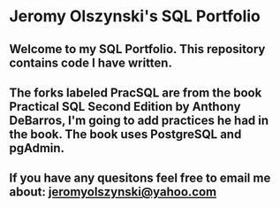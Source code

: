 # Jeromy Olszynski's SQL Portfolio 

## Welcome to my SQL Portfolio. This repository contains code I have written. 

## The forks labeled PracSQL are from the book Practical SQL Second Edition by Anthony DeBarros, I'm going to add practices he had in the book. The book uses PostgreSQL and pgAdmin. 

## If you have any quesitons feel free to email me about: jeromyolszynski@yahoo.com
